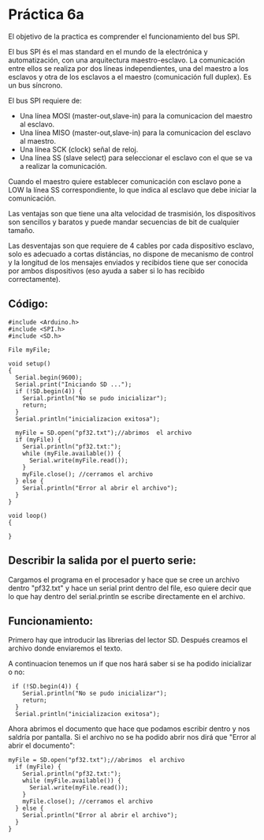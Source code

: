 # Práctica 6a

El objetivo de la practica es comprender el funcionamiento del bus SPI.

El bus SPI és el mas standard en el mundo de la electrónica y automatización, con una arquitectura maestro-esclavo. La comunicación entre ellos se realiza por dos líneas independientes, una del maestro a los esclavos y otra de los esclavos a el maestro (comunicación full duplex). Es un bus síncrono.

El bus SPI requiere de:

- Una línea MOSI (master-out,slave-in) para la comunicacion del maestro al esclavo.
- Una línea MISO (master-out,slave-in) para la comunicacion del esclavo al maestro.
- Una línea SCK (clock) señal de reloj.
- Una línea SS (slave select) para seleccionar el esclavo con el que se va a realizar la comunicación.

Cuando el maestro quiere establecer comunicación con esclavo pone a LOW la línea SS correspondiente, lo que indica al esclavo que debe iniciar la comunicación.

Las ventajas son que tiene una alta velocidad de trasmisión, los dispositivos son sencillos y baratos y puede mandar secuencias de bit de cualquier tamaño.

Las desventajas son que requiere de 4 cables por cada dispositivo esclavo, solo es adecuado a cortas distáncias, no dispone de mecanismo de control y la longitud de los mensajes enviados y recibidos tiene que ser conocida por ambos dispositivos (eso ayuda a saber si lo has recibido correctamente).

## Código:
```
#include <Arduino.h>
#include <SPI.h>
#include <SD.h>
 
File myFile;
 
void setup()
{
  Serial.begin(9600);
  Serial.print("Iniciando SD ...");
  if (!SD.begin(4)) {
    Serial.println("No se pudo inicializar");
    return;
  }
  Serial.println("inicializacion exitosa");
 
  myFile = SD.open("pf32.txt");//abrimos  el archivo
  if (myFile) {
    Serial.println("pf32.txt:");
    while (myFile.available()) {
      Serial.write(myFile.read());
    }
    myFile.close(); //cerramos el archivo
  } else {
    Serial.println("Error al abrir el archivo");
  }
}
 
void loop()
{
 
}
```

## Describir la salida por el puerto serie:

Cargamos el programa en el procesador y hace que se cree un archivo dentro "pf32.txt" y hace un serial print dentro del file, eso quiere decir que lo que hay dentro del serial.println se escribe directamente en el archivo.

## Funcionamiento:

Primero hay que introducir las librerias del lector SD. Después creamos el archivo donde enviaremos el texto.

A continuacion tenemos un if que nos hará saber si se ha podido inicializar o no:

```
 if (!SD.begin(4)) {
    Serial.println("No se pudo inicializar");
    return;
  }
  Serial.println("inicializacion exitosa");
  ```

Ahora abrimos el documento que hace que podamos escribir dentro y nos saldría por pantalla. Si el archivo no se ha podido abrir nos dirá que "Error al abrir el documento":

```
myFile = SD.open("pf32.txt");//abrimos  el archivo
  if (myFile) {
    Serial.println("pf32.txt:");
    while (myFile.available()) {
      Serial.write(myFile.read());
    }
    myFile.close(); //cerramos el archivo
  } else {
    Serial.println("Error al abrir el archivo");
  }
}
```